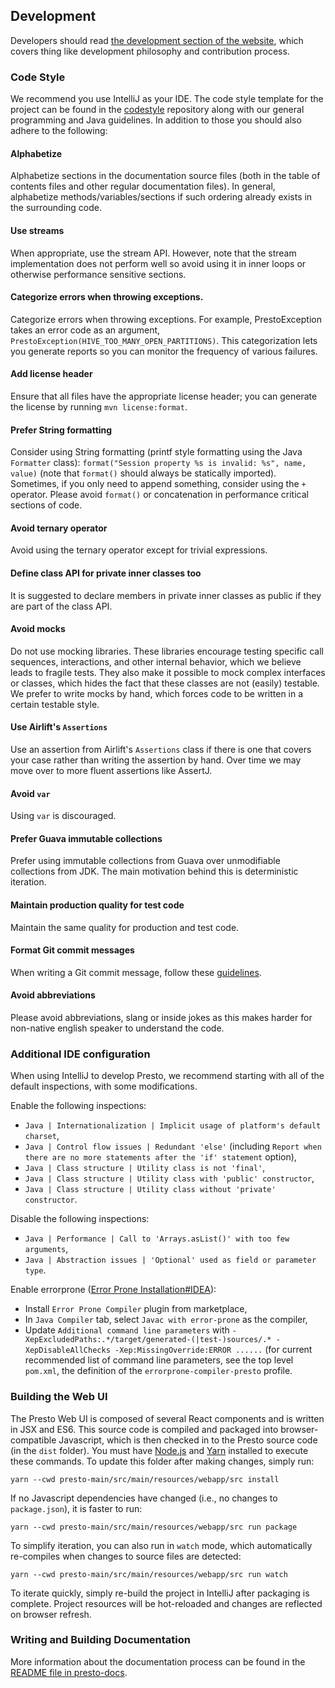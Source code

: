 ## Development

Developers should read [the development section of the website](https://prestosql.io/development),
which covers thing like development philosophy and contribution process.

### Code Style

We recommend you use IntelliJ as your IDE. The code style template for the
project can be found in the [codestyle](https://github.com/airlift/codestyle)
repository along with our general programming and Java guidelines. In addition
to those you should also adhere to the following:

#### Alphabetize

Alphabetize sections in the documentation source files (both in the table of
contents files and other regular documentation files).  In general, alphabetize
methods/variables/sections if such ordering already exists in the surrounding
code.

#### Use streams

When appropriate, use the stream API. However, note that the stream
implementation does not perform well so avoid using it in inner loops or
otherwise performance sensitive sections.

#### Categorize errors when throwing exceptions.

Categorize errors when throwing exceptions. For example, PrestoException takes
an error code as an argument, `PrestoException(HIVE_TOO_MANY_OPEN_PARTITIONS)`.
This categorization lets you generate reports so you can monitor the frequency
of various failures.

#### Add license header

Ensure that all files have the appropriate license header; you can generate the
license by running `mvn license:format`.

#### Prefer String formatting

Consider using String formatting (printf style formatting using the Java
`Formatter` class): `format("Session property %s is invalid: %s", name, value)`
(note that `format()` should always be statically imported).  Sometimes, if you
only need to append something, consider using the `+` operator.  Please avoid
`format()` or concatenation in performance critical sections of code.

#### Avoid ternary operator

Avoid using the ternary operator except for trivial expressions.

#### Define class API for private inner classes too

It is suggested to declare members in private inner classes as public if they
are part of the class API.

#### Avoid mocks

Do not use mocking libraries. These libraries encourage testing specific call
sequences, interactions, and other internal behavior, which we believe leads to
fragile tests.  They also make it possible to mock complex interfaces or
classes, which hides the fact that these classes are not (easily) testable. We
prefer to write mocks by hand, which forces code to be written in a certain
testable style.

#### Use Airlift's `Assertions`

Use an assertion from Airlift's `Assertions` class if there is one that covers
your case rather than writing the assertion by hand. Over time we may move over
to more fluent assertions like AssertJ.

#### Avoid `var`

Using ``var`` is discouraged.

#### Prefer Guava immutable collections

Prefer using immutable collections from Guava over unmodifiable collections from
JDK. The main motivation behind this is deterministic iteration.

#### Maintain production quality for test code

Maintain the same quality for production and test code.

#### Format Git commit messages

When writing a Git commit message, follow these [guidelines](https://chris.beams.io/posts/git-commit/).

#### Avoid abbreviations

Please avoid abbreviations, slang or inside jokes as this makes harder for
non-native english speaker to understand the code.

### Additional IDE configuration

When using IntelliJ to develop Presto, we recommend starting with all of the default inspections,
with some modifications.

Enable the following inspections:

- ``Java | Internationalization | Implicit usage of platform's default charset``,
- ``Java | Control flow issues | Redundant 'else'`` (including ``Report when there are no more statements after the 'if' statement`` option),
- ``Java | Class structure | Utility class is not 'final'``,
- ``Java | Class structure | Utility class with 'public' constructor``,
- ``Java | Class structure | Utility class without 'private' constructor``.

Disable the following inspections:

- ``Java | Performance | Call to 'Arrays.asList()' with too few arguments``,
- ``Java | Abstraction issues | 'Optional' used as field or parameter type``.

Enable errorprone ([Error Prone Installation#IDEA](https://errorprone.info/docs/installation#intellij-idea)):
- Install ``Error Prone Compiler`` plugin from marketplace,
- In ``Java Compiler`` tab, select ``Javac with error-prone`` as the compiler,
- Update ``Additional command line parameters`` with ``-XepExcludedPaths:.*/target/generated-(|test-)sources/.* -XepDisableAllChecks -Xep:MissingOverride:ERROR ......`` (for current recommended list of command line parameters, see the top level ``pom.xml``, the definition of the ``errorprone-compiler-presto`` profile.

### Building the Web UI

The Presto Web UI is composed of several React components and is written in JSX and ES6. This source code is compiled and packaged into browser-compatible Javascript, which is then checked in to the Presto source code (in the `dist` folder). You must have [Node.js](https://nodejs.org/en/download/) and [Yarn](https://yarnpkg.com/en/) installed to execute these commands. To update this folder after making changes, simply run:

    yarn --cwd presto-main/src/main/resources/webapp/src install

If no Javascript dependencies have changed (i.e., no changes to `package.json`), it is faster to run:

    yarn --cwd presto-main/src/main/resources/webapp/src run package

To simplify iteration, you can also run in `watch` mode, which automatically re-compiles when changes to source files are detected:

    yarn --cwd presto-main/src/main/resources/webapp/src run watch

To iterate quickly, simply re-build the project in IntelliJ after packaging is complete. Project resources will be hot-reloaded and changes are reflected on browser refresh.

### Writing and Building Documentation

More information about the documentation process can be found in the
[README file in presto-docs](./presto-docs/README.md).
